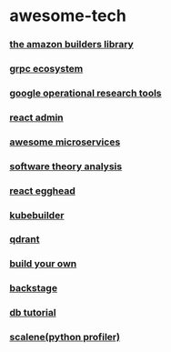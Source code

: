 # awesome-tech


### [the amazon builders library](https://aws.amazon.com/builders-library/?cards-body.sort-by=item.additionalFields.sortDate&cards-body.sort-order=desc&awsf.filter-content-category=*all&awsf.filter-content-type=*all&awsf.filter-content-level=*all)

### [grpc ecosystem](https://github.com/grpc-ecosystem)


### [google operational research tools](https://developers.google.com/optimization/introduction/dotnet)

### [react admin](https://github.com/marmelab/react-admin)

### [awesome microservices](https://github.com/mfornos/awesome-microservices#go)

### [software theory analysis](https://ssup2.github.io/categories/theory_analysis/)

### [react egghead](https://egghead.io/courses/the-beginner-s-guide-to-react)

### [kubebuilder](https://book.kubebuilder.io/)

### [qdrant](https://github.com/qdrant/qdrant)

### [build your own](https://github.com/codecrafters-io/build-your-own-x)

### [backstage](https://github.com/backstage/backstage)

### [db tutorial](https://cstack.github.io/db_tutorial/)

### [scalene(python profiler)](https://github.com/plasma-umass/scalene)
